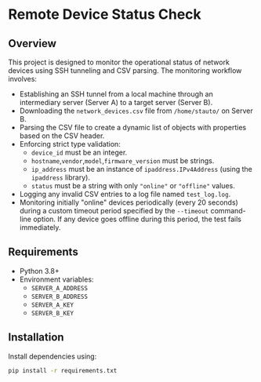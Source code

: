 # Remote Device Status Check

## Overview

This project is designed to monitor the operational status of network devices using SSH tunneling and CSV parsing. The monitoring workflow involves:

- Establishing an SSH tunnel from a local machine through an intermediary server (Server A) to a target server (Server B).
- Downloading the `network_devices.csv` file from `/home/stauto/` on Server B.
- Parsing the CSV file to create a dynamic list of objects with properties based on the CSV header.
- Enforcing strict type validation:
  - `device_id` must be an integer.
  - `hostname`,`vendor`,`model`,`firmware_version` must be strings.
  - `ip_address` must be an instance of `ipaddress.IPv4Address` (using the `ipaddress` library).
  - `status` must be a string with only `"online"` or `"offline"` values.
- Logging any invalid CSV entries to a log file named `test_log.log`.
- Monitoring initially "online" devices periodically (every 20 seconds) during a custom timeout period specified by the `--timeout` command-line option. If any device goes offline during this period, the test fails immediately.

## Requirements

- Python 3.8+
- Environment variables:
  - `SERVER_A_ADDRESS`
  - `SERVER_B_ADDRESS`
  - `SERVER_A_KEY`
  - `SERVER_B_KEY`

## Installation

Install dependencies using:

```bash
pip install -r requirements.txt
